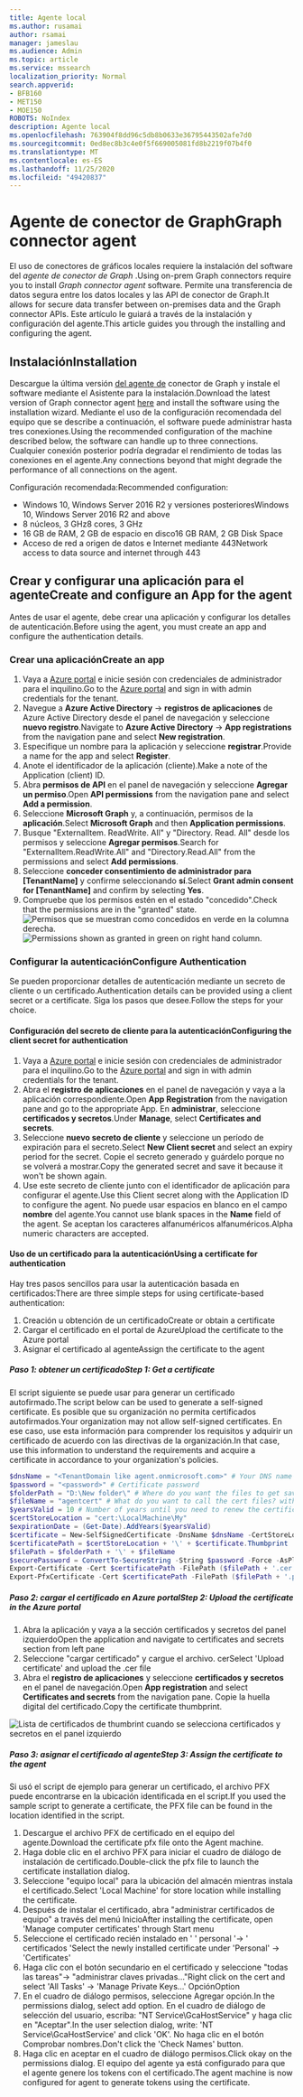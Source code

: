 ```yaml
---
title: Agente local
ms.author: rusamai
author: rsamai
manager: jameslau
ms.audience: Admin
ms.topic: article
ms.service: mssearch
localization_priority: Normal
search.appverid:
- BFB160
- MET150
- MOE150
ROBOTS: NoIndex
description: Agente local
ms.openlocfilehash: 763904f8dd96c5db8b0633e36795443502afe7d0
ms.sourcegitcommit: 0ed8ec8b3c4e0f5f669005081fd8b2219f07b4f0
ms.translationtype: MT
ms.contentlocale: es-ES
ms.lasthandoff: 11/25/2020
ms.locfileid: "49420837"
---
```

# <a name="graph-connector-agent"></a><span data-ttu-id="74de2-103">Agente de conector de Graph</span><span class="sxs-lookup"><span data-stu-id="74de2-103">Graph connector agent</span></span>

<span data-ttu-id="74de2-104">El uso de conectores de gráficos locales requiere la instalación del software del *agente de conector de Graph* .</span><span class="sxs-lookup"><span data-stu-id="74de2-104">Using on-prem Graph connectors require you to install *Graph connector agent* software.</span></span> <span data-ttu-id="74de2-105">Permite una transferencia de datos segura entre los datos locales y las API de conector de Graph.</span><span class="sxs-lookup"><span data-stu-id="74de2-105">It allows for secure data transfer between on-premises data and the Graph connector APIs.</span></span> <span data-ttu-id="74de2-106">Este artículo le guiará a través de la instalación y configuración del agente.</span><span class="sxs-lookup"><span data-stu-id="74de2-106">This article guides you through the installing and configuring the agent.</span></span>

## <a name="installation"></a><span data-ttu-id="74de2-107">Instalación</span><span class="sxs-lookup"><span data-stu-id="74de2-107">Installation</span></span>

<span data-ttu-id="74de2-108">Descargue la última versión [del agente de](https://aka.ms/gcadownload) conector de Graph y instale el software mediante el Asistente para la instalación.</span><span class="sxs-lookup"><span data-stu-id="74de2-108">Download the latest version of Graph connector agent [here](https://aka.ms/gcadownload) and install the software using the installation wizard.</span></span> <span data-ttu-id="74de2-109">Mediante el uso de la configuración recomendada del equipo que se describe a continuación, el software puede administrar hasta tres conexiones.</span><span class="sxs-lookup"><span data-stu-id="74de2-109">Using the recommended configuration of the machine described below, the software can handle up to three connections.</span></span> <span data-ttu-id="74de2-110">Cualquier conexión posterior podría degradar el rendimiento de todas las conexiones en el agente.</span><span class="sxs-lookup"><span data-stu-id="74de2-110">Any connections beyond that might degrade the performance of all connections on the agent.</span></span>

<span data-ttu-id="74de2-111">Configuración recomendada:</span><span class="sxs-lookup"><span data-stu-id="74de2-111">Recommended configuration:</span></span>

* <span data-ttu-id="74de2-112">Windows 10, Windows Server 2016 R2 y versiones posteriores</span><span class="sxs-lookup"><span data-stu-id="74de2-112">Windows 10, Windows Server 2016 R2 and above</span></span>
* <span data-ttu-id="74de2-113">8 núcleos, 3 GHz</span><span class="sxs-lookup"><span data-stu-id="74de2-113">8 cores, 3 GHz</span></span>
* <span data-ttu-id="74de2-114">16 GB de RAM, 2 GB de espacio en disco</span><span class="sxs-lookup"><span data-stu-id="74de2-114">16 GB RAM, 2 GB Disk Space</span></span>
* <span data-ttu-id="74de2-115">Acceso de red a origen de datos e Internet mediante 443</span><span class="sxs-lookup"><span data-stu-id="74de2-115">Network access to data source and internet through 443</span></span>

## <a name="create-and-configure-an-app-for-the-agent"></a><span data-ttu-id="74de2-116">Crear y configurar una aplicación para el agente</span><span class="sxs-lookup"><span data-stu-id="74de2-116">Create and configure an App for the agent</span></span>  

<span data-ttu-id="74de2-117">Antes de usar el agente, debe crear una aplicación y configurar los detalles de autenticación.</span><span class="sxs-lookup"><span data-stu-id="74de2-117">Before using the agent, you must create an app and configure the authentication details.</span></span>

### <a name="create-an-app"></a><span data-ttu-id="74de2-118">Crear una aplicación</span><span class="sxs-lookup"><span data-stu-id="74de2-118">Create an app</span></span>

1. <span data-ttu-id="74de2-119">Vaya a [Azure portal](https://portal.azure.com) e inicie sesión con credenciales de administrador para el inquilino.</span><span class="sxs-lookup"><span data-stu-id="74de2-119">Go to the [Azure portal](https://portal.azure.com) and sign in with admin credentials for the tenant.</span></span>
2. <span data-ttu-id="74de2-120">Navegue a **Azure Active Directory**  ->  **registros de aplicaciones** de Azure Active Directory desde el panel de navegación y seleccione **nuevo registro**.</span><span class="sxs-lookup"><span data-stu-id="74de2-120">Navigate to **Azure Active Directory** -> **App registrations** from the navigation pane and select **New registration**.</span></span>
3. <span data-ttu-id="74de2-121">Especifique un nombre para la aplicación y seleccione **registrar**.</span><span class="sxs-lookup"><span data-stu-id="74de2-121">Provide a name for the app and select **Register**.</span></span>
4. <span data-ttu-id="74de2-122">Anote el identificador de la aplicación (cliente).</span><span class="sxs-lookup"><span data-stu-id="74de2-122">Make a note of the Application (client) ID.</span></span>
5. <span data-ttu-id="74de2-123">Abra **permisos de API** en el panel de navegación y seleccione **Agregar un permiso**.</span><span class="sxs-lookup"><span data-stu-id="74de2-123">Open **API permissions** from the navigation pane and select **Add a permission**.</span></span>
6. <span data-ttu-id="74de2-124">Seleccione **Microsoft Graph** y, a continuación, permisos de la **aplicación**.</span><span class="sxs-lookup"><span data-stu-id="74de2-124">Select **Microsoft Graph** and then **Application permissions**.</span></span>
7. <span data-ttu-id="74de2-125">Busque "ExternalItem. ReadWrite. All" y "Directory. Read. All" desde los permisos y seleccione **Agregar permisos**.</span><span class="sxs-lookup"><span data-stu-id="74de2-125">Search for "ExternalItem.ReadWrite.All" and "Directory.Read.All" from the permissions and select **Add permissions**.</span></span>
8. <span data-ttu-id="74de2-126">Seleccione **conceder consentimiento de administrador para [TenantName]** y confirme seleccionando **sí**.</span><span class="sxs-lookup"><span data-stu-id="74de2-126">Select **Grant admin consent for [TenantName]** and confirm by selecting **Yes**.</span></span>
9. <span data-ttu-id="74de2-127">Compruebe que los permisos estén en el estado "concedido".</span><span class="sxs-lookup"><span data-stu-id="74de2-127">Check that the permissions are in the "granted" state.</span></span>
     <span data-ttu-id="74de2-128">![Permisos que se muestran como concedidos en verde en la columna derecha.](media/onprem-agent/granted-state.png)</span><span class="sxs-lookup"><span data-stu-id="74de2-128">![Permissions shown as granted in green on right hand column.](media/onprem-agent/granted-state.png)</span></span>

### <a name="configure-authentication"></a><span data-ttu-id="74de2-129">Configurar la autenticación</span><span class="sxs-lookup"><span data-stu-id="74de2-129">Configure Authentication</span></span>

<span data-ttu-id="74de2-130">Se pueden proporcionar detalles de autenticación mediante un secreto de cliente o un certificado.</span><span class="sxs-lookup"><span data-stu-id="74de2-130">Authentication details can be provided using a client secret or a certificate.</span></span> <span data-ttu-id="74de2-131">Siga los pasos que desee.</span><span class="sxs-lookup"><span data-stu-id="74de2-131">Follow the steps for your choice.</span></span>

#### <a name="configuring-the-client-secret-for-authentication"></a><span data-ttu-id="74de2-132">Configuración del secreto de cliente para la autenticación</span><span class="sxs-lookup"><span data-stu-id="74de2-132">Configuring the client secret for authentication</span></span>

1. <span data-ttu-id="74de2-133">Vaya a [Azure portal](https://portal.azure.com) e inicie sesión con credenciales de administrador para el inquilino.</span><span class="sxs-lookup"><span data-stu-id="74de2-133">Go to the [Azure portal](https://portal.azure.com) and sign in with admin credentials for the tenant.</span></span>
2. <span data-ttu-id="74de2-134">Abra el **registro de aplicaciones** en el panel de navegación y vaya a la aplicación correspondiente.</span><span class="sxs-lookup"><span data-stu-id="74de2-134">Open **App Registration** from the navigation pane and go to the appropriate App.</span></span> <span data-ttu-id="74de2-135">En **administrar**, seleccione **certificados y secretos**.</span><span class="sxs-lookup"><span data-stu-id="74de2-135">Under **Manage**, select **Certificates and secrets**.</span></span>
3. <span data-ttu-id="74de2-136">Seleccione **nuevo secreto de cliente** y seleccione un período de expiración para el secreto.</span><span class="sxs-lookup"><span data-stu-id="74de2-136">Select **New Client secret** and select an expiry period for the secret.</span></span> <span data-ttu-id="74de2-137">Copie el secreto generado y guárdelo porque no se volverá a mostrar.</span><span class="sxs-lookup"><span data-stu-id="74de2-137">Copy the generated secret and save it because it won't be shown again.</span></span>
4. <span data-ttu-id="74de2-138">Use este secreto de cliente junto con el identificador de aplicación para configurar el agente.</span><span class="sxs-lookup"><span data-stu-id="74de2-138">Use this Client secret along with the Application ID to configure the agent.</span></span> <span data-ttu-id="74de2-139">No puede usar espacios en blanco en el campo **nombre** del agente.</span><span class="sxs-lookup"><span data-stu-id="74de2-139">You cannot use blank spaces in the **Name** field of the agent.</span></span> <span data-ttu-id="74de2-140">Se aceptan los caracteres alfanuméricos alfanuméricos.</span><span class="sxs-lookup"><span data-stu-id="74de2-140">Alpha numeric characters are accepted.</span></span>

#### <a name="using-a-certificate-for-authentication"></a><span data-ttu-id="74de2-141">Uso de un certificado para la autenticación</span><span class="sxs-lookup"><span data-stu-id="74de2-141">Using a certificate for authentication</span></span>

<span data-ttu-id="74de2-142">Hay tres pasos sencillos para usar la autenticación basada en certificados:</span><span class="sxs-lookup"><span data-stu-id="74de2-142">There are three simple steps for using certificate-based authentication:</span></span>

1. <span data-ttu-id="74de2-143">Creación u obtención de un certificado</span><span class="sxs-lookup"><span data-stu-id="74de2-143">Create or obtain a certificate</span></span>
1. <span data-ttu-id="74de2-144">Cargar el certificado en el portal de Azure</span><span class="sxs-lookup"><span data-stu-id="74de2-144">Upload the certificate to the Azure portal</span></span>
1. <span data-ttu-id="74de2-145">Asignar el certificado al agente</span><span class="sxs-lookup"><span data-stu-id="74de2-145">Assign the certificate to the agent</span></span>

##### <a name="step-1-get-a-certificate"></a><span data-ttu-id="74de2-146">Paso 1: obtener un certificado</span><span class="sxs-lookup"><span data-stu-id="74de2-146">Step 1: Get a certificate</span></span>

<span data-ttu-id="74de2-147">El script siguiente se puede usar para generar un certificado autofirmado.</span><span class="sxs-lookup"><span data-stu-id="74de2-147">The script below can be used to generate a self-signed certificate.</span></span> <span data-ttu-id="74de2-148">Es posible que su organización no permita certificados autofirmados.</span><span class="sxs-lookup"><span data-stu-id="74de2-148">Your organization may not allow self-signed certificates.</span></span> <span data-ttu-id="74de2-149">En ese caso, use esta información para comprender los requisitos y adquirir un certificado de acuerdo con las directivas de la organización.</span><span class="sxs-lookup"><span data-stu-id="74de2-149">In that case, use this information to understand the requirements and acquire a certificate in accordance to your organization's policies.</span></span>

```Powershell
$dnsName = "<TenantDomain like agent.onmicrosoft.com>" # Your DNS name
$password = "<password>" # Certificate password
$folderPath = "D:\New folder\" # Where do you want the files to get saved to? The folder needs to exist.
$fileName = "agentcert" # What do you want to call the cert files? without the file extension
$yearsValid = 10 # Number of years until you need to renew the certificate
$certStoreLocation = "cert:\LocalMachine\My"
$expirationDate = (Get-Date).AddYears($yearsValid)
$certificate = New-SelfSignedCertificate -DnsName $dnsName -CertStoreLocation $certStoreLocation -NotAfter $expirationDate -KeyExportPolicy Exportable -KeySpec Signature
$certificatePath = $certStoreLocation + '\' + $certificate.Thumbprint
$filePath = $folderPath + '\' + $fileName
$securePassword = ConvertTo-SecureString -String $password -Force -AsPlainText
Export-Certificate -Cert $certificatePath -FilePath ($filePath + '.cer')
Export-PfxCertificate -Cert $certificatePath -FilePath ($filePath + '.pfx') -Password $securePassword
```

##### <a name="step-2-upload-the-certificate-in-the-azure-portal"></a><span data-ttu-id="74de2-150">Paso 2: cargar el certificado en Azure portal</span><span class="sxs-lookup"><span data-stu-id="74de2-150">Step 2: Upload the certificate in the Azure portal</span></span>

1. <span data-ttu-id="74de2-151">Abra la aplicación y vaya a la sección certificados y secretos del panel izquierdo</span><span class="sxs-lookup"><span data-stu-id="74de2-151">Open the application and navigate to certificates and secrets section from left pane</span></span>
1. <span data-ttu-id="74de2-152">Seleccione "cargar certificado" y cargue el archivo. cer</span><span class="sxs-lookup"><span data-stu-id="74de2-152">Select 'Upload certificate' and upload the .cer file</span></span>
1. <span data-ttu-id="74de2-153">Abra el **registro de aplicaciones** y seleccione **certificados y secretos** en el panel de navegación.</span><span class="sxs-lookup"><span data-stu-id="74de2-153">Open **App registration** and select **Certificates and secrets** from the navigation pane.</span></span> <span data-ttu-id="74de2-154">Copie la huella digital del certificado.</span><span class="sxs-lookup"><span data-stu-id="74de2-154">Copy the certificate thumbprint.</span></span>

![Lista de certificados de thumbrint cuando se selecciona certificados y secretos en el panel izquierdo](media/onprem-agent/certificates.png)

##### <a name="step-3-assign-the-certificate-to-the-agent"></a><span data-ttu-id="74de2-156">Paso 3: asignar el certificado al agente</span><span class="sxs-lookup"><span data-stu-id="74de2-156">Step 3: Assign the certificate to the agent</span></span>

<span data-ttu-id="74de2-157">Si usó el script de ejemplo para generar un certificado, el archivo PFX puede encontrarse en la ubicación identificada en el script.</span><span class="sxs-lookup"><span data-stu-id="74de2-157">If you used the sample script to generate a certificate, the PFX file can be found in the location identified in the script.</span></span>

1. <span data-ttu-id="74de2-158">Descargue el archivo PFX de certificado en el equipo del agente.</span><span class="sxs-lookup"><span data-stu-id="74de2-158">Download the certificate pfx file onto the Agent machine.</span></span>
1. <span data-ttu-id="74de2-159">Haga doble clic en el archivo PFX para iniciar el cuadro de diálogo de instalación de certificado.</span><span class="sxs-lookup"><span data-stu-id="74de2-159">Double-click the pfx file to launch the certificate installation dialog.</span></span>
1. <span data-ttu-id="74de2-160">Seleccione "equipo local" para la ubicación del almacén mientras instala el certificado.</span><span class="sxs-lookup"><span data-stu-id="74de2-160">Select 'Local Machine' for store location while installing the certificate.</span></span>
1. <span data-ttu-id="74de2-161">Después de instalar el certificado, abra "administrar certificados de equipo" a través del menú Inicio</span><span class="sxs-lookup"><span data-stu-id="74de2-161">After installing the certificate, open 'Manage computer certificates' through Start menu</span></span>
1. <span data-ttu-id="74de2-162">Seleccione el certificado recién instalado en ' ' personal '-> ' certificados '</span><span class="sxs-lookup"><span data-stu-id="74de2-162">Select the newly installed certificate under 'Personal' -> 'Certificates'</span></span>
1. <span data-ttu-id="74de2-163">Haga clic con el botón secundario en el certificado y seleccione "todas las tareas"-> "administrar claves privadas..."</span><span class="sxs-lookup"><span data-stu-id="74de2-163">Right click on the cert and select 'All Tasks' -> 'Manage Private Keys…'</span></span> <span data-ttu-id="74de2-164">Opción</span><span class="sxs-lookup"><span data-stu-id="74de2-164">Option</span></span>
1. <span data-ttu-id="74de2-165">En el cuadro de diálogo permisos, seleccione Agregar opción.</span><span class="sxs-lookup"><span data-stu-id="74de2-165">In the permissions dialog, select add option.</span></span> <span data-ttu-id="74de2-166">En el cuadro de diálogo de selección del usuario, escriba: "NT Service\GcaHostService" y haga clic en "Aceptar".</span><span class="sxs-lookup"><span data-stu-id="74de2-166">In the user selection dialog, write: 'NT Service\GcaHostService' and click 'OK'.</span></span> <span data-ttu-id="74de2-167">No haga clic en el botón Comprobar nombres.</span><span class="sxs-lookup"><span data-stu-id="74de2-167">Don't click the 'Check Names' button.</span></span>
1. <span data-ttu-id="74de2-168">Haga clic en aceptar en el cuadro de diálogo permisos.</span><span class="sxs-lookup"><span data-stu-id="74de2-168">Click okay on the permissions dialog.</span></span> <span data-ttu-id="74de2-169">El equipo del agente ya está configurado para que el agente genere los tokens con el certificado.</span><span class="sxs-lookup"><span data-stu-id="74de2-169">The agent machine is now configured for agent to generate tokens using the certificate.</span></span>
